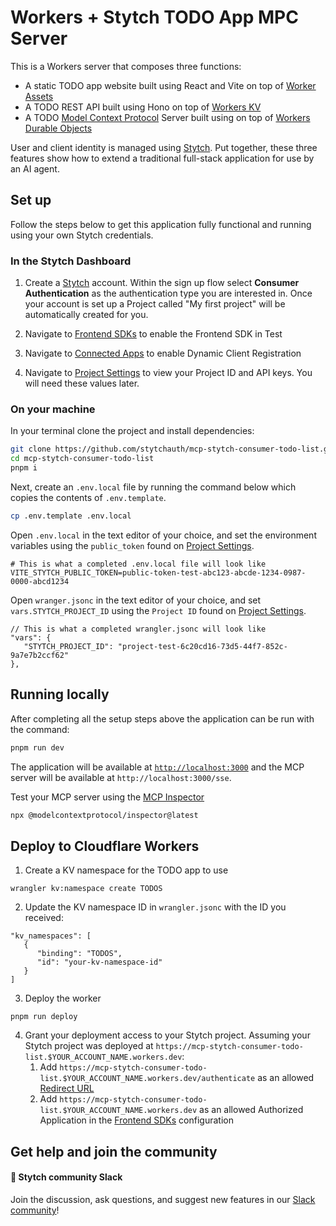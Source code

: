 # Workers + Stytch TODO App MPC Server

This is a Workers server that composes three functions:
* A static TODO app website built using React and Vite on top of [Worker Assets](https://developers.cloudflare.com/workers/static-assets/)
* A TODO REST API built using Hono on top of [Workers KV](https://developers.cloudflare.com/kv/) 
* A TODO [Model Context Protocol](https://modelcontextprotocol.io/introduction) Server built using on top of [Workers Durable Objects](https://developers.cloudflare.com/durable-objects/)

User and client identity is managed using [Stytch](https://stytch.com/). Put together, these three features show how to extend a traditional full-stack application for use by an AI agent.

## Set up

Follow the steps below to get this application fully functional and running using your own Stytch credentials.

### In the Stytch Dashboard

1. Create a [Stytch](https://stytch.com/) account. Within the sign up flow select **Consumer Authentication** as the authentication type you are interested in. Once your account is set up a Project called "My first project" will be automatically created for you.

2. Navigate to [Frontend SDKs](https://stytch.com/dashboard/sdk-configuration?env=test) to enable the Frontend SDK in Test

3. Navigate to [Connected Apps](https://stytch.com/dashboard/connected-apps?env=test) to enable Dynamic Client Registration

4. Navigate to [Project Settings](https://stytch.com/dashboard/project-settings?env=test) to view your Project ID and API keys. You will need these values later.

### On your machine

In your terminal clone the project and install dependencies:

```bash
git clone https://github.com/stytchauth/mcp-stytch-consumer-todo-list.git
cd mcp-stytch-consumer-todo-list
pnpm i
```

Next, create an `.env.local` file by running the command below which copies the contents of `.env.template`.

```bash
cp .env.template .env.local
```

Open `.env.local` in the text editor of your choice, and set the environment variables using the `public_token` found on [Project Settings](https://stytch.com/dashboard/project-settings?env=test).

```
# This is what a completed .env.local file will look like
VITE_STYTCH_PUBLIC_TOKEN=public-token-test-abc123-abcde-1234-0987-0000-abcd1234
```

Open `wranger.jsonc` in the text editor of your choice, and set `vars.STYTCH_PROJECT_ID` using the `Project ID` found on [Project Settings](https://stytch.com/dashboard/project-settings?env=test).
```
// This is what a completed wrangler.jsonc will look like
"vars": {
   "STYTCH_PROJECT_ID": "project-test-6c20cd16-73d5-44f7-852c-9a7e7b2ccf62"
},
```

## Running locally

After completing all the setup steps above the application can be run with the command:

```bash
pnpm run dev
```

The application will be available at [`http://localhost:3000`](http://localhost:3000) and the MCP server will be available at `http://localhost:3000/sse`.

Test your MCP server using the [MCP Inspector](https://modelcontextprotocol.io/docs/tools/inspector)
```bash
npx @modelcontextprotocol/inspector@latest
```

##  Deploy to Cloudflare Workers

1. Create a KV namespace for the TODO app to use

```
wrangler kv:namespace create TODOS
```

2. Update the KV namespace ID in `wrangler.jsonc` with the ID you received:

```
"kv_namespaces": [
   {
      "binding": "TODOS",
      "id": "your-kv-namespace-id"
   }
]
```

3. Deploy the worker

```
pnpm run deploy
```

4. Grant your deployment access to your Stytch project. Assuming your Stytch project was deployed at `https://mcp-stytch-consumer-todo-list.$YOUR_ACCOUNT_NAME.workers.dev`:
   1. Add `https://mcp-stytch-consumer-todo-list.$YOUR_ACCOUNT_NAME.workers.dev/authenticate` as an allowed [Redirect URL](https://stytch.com/dashboard/redirect-urls?env=test)
   2. Add `https://mcp-stytch-consumer-todo-list.$YOUR_ACCOUNT_NAME.workers.dev` as an allowed Authorized Application in the [Frontend SDKs](https://stytch.com/dashboard/sdk-configuration?env=test) configuration

## Get help and join the community

#### :speech_balloon: Stytch community Slack

Join the discussion, ask questions, and suggest new features in our [Slack community](https://stytch.com/docs/resources/support/overview)!

